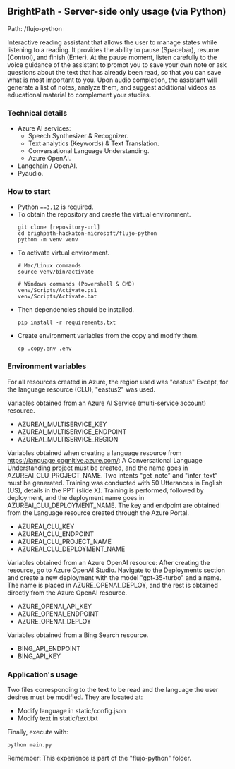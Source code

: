## BrightPath - Server-side only usage (via Python)
Path: /flujo-python

Interactive reading assistant that allows the user to manage states while listening to a reading. It provides the ability to pause (Spacebar), resume (Control), and finish (Enter). At the pause moment, listen carefully to the voice guidance of the assistant to prompt you to save your own note or ask questions about the text that has already been read, so that you can save what is most important to you. Upon audio completion, the assistant will generate a list of notes, analyze them, and suggest additional videos as educational material to complement your studies.

### Technical details
* Azure AI services:
  * Speech Synthesizer & Recognizer.
  * Text analytics (Keywords) & Text Translation.
  * Conversational Language Understanding.
  * Azure OpenAI.
* Langchain / OpenAI.
* Pyaudio.

### How to start
* Python `==3.12` is required.
* To obtain the repository and create the virtual environment.
    ```
    git clone [repository-url]
    cd brighpath-hackaton-microsoft/flujo-python
    python -m venv venv
    ```
* To activate virtual environment.
    ```
    # Mac/Linux commands
    source venv/bin/activate

    # Windows commands (Powershell & CMD)
    venv/Scripts/Activate.ps1
    venv/Scripts/Activate.bat
    ```
* Then dependencies should be installed.
    ```
    pip install -r requirements.txt
    ```
* Create environment variables from the copy and modify them.
    ```
    cp .copy.env .env
    ```

### Environment variables

For all resources created in Azure, the region used was "eastus"
Except, for the language resource (CLU), "eastus2" was used.

Variables obtained from an Azure AI Service (multi-service account) resource.
- AZUREAI_MULTISERVICE_KEY
- AZUREAI_MULTISERVICE_ENDPOINT
- AZUREAI_MULTISERVICE_REGION

Variables obtained when creating a language resource from https://language.cognitive.azure.com/:
A Conversational Language Understanding project must be created, and the name goes in AZUREAI_CLU_PROJECT_NAME.
Two intents "get_note" and "infer_text" must be generated.
Training was conducted with 50 Utterances in English (US), details in the PPT (slide X).
Training is performed, followed by deployment, and the deployment name goes in AZUREAI_CLU_DEPLOYMENT_NAME.
The key and endpoint are obtained from the Language resource created through the Azure Portal.
- AZUREAI_CLU_KEY
- AZUREAI_CLU_ENDPOINT
- AZUREAI_CLU_PROJECT_NAME
- AZUREAI_CLU_DEPLOYMENT_NAME

Variables obtained from an Azure OpenAI resource:
After creating the resource, go to Azure OpenAI Studio.
Navigate to the Deployments section and create a new deployment with the model "gpt-35-turbo" and a name.
The name is placed in AZURE_OPENAI_DEPLOY, and the rest is obtained directly from the Azure OpenAI resource.
- AZURE_OPENAI_API_KEY
- AZURE_OPENAI_ENDPOINT
- AZURE_OPENAI_DEPLOY

Variables obtained from a Bing Search resource.
- BING_API_ENDPOINT
- BING_API_KEY

### Application's usage

Two files corresponding to the text to be read and the language the user desires must be modified.
They are located at:

- Modify language in static/config.json
- Modify text in static/text.txt

Finally, execute with:
```
python main.py
```

Remember: This experience is part of the "flujo-python" folder.